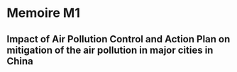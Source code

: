# Memoire M1

## Impact of Air Pollution Control and Action Plan on mitigation of the air pollution in major cities in China
